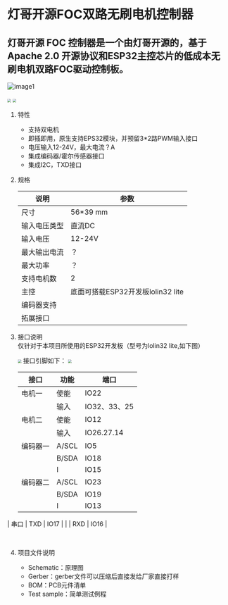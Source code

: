 

# 灯哥开源FOC双路无刷电机控制器



##   灯哥开源 FOC 控制器是一个由灯哥开源的，基于Apache 2.0 开源协议和ESP32主控芯片的低成本无刷电机双路FOC驱动控制板。

![image1](https://github.com/ToanTech/Deng-s-foc-controller/blob/main/pic/PAFOC_front.jpg)

<img src="https://github.com/ToanTech/Deng-s-foc-controller/blob/main/pic/PAFOC_front.jpg" style="zoom:50%;" />

<img src="https://github.com/ToanTech/Deng-s-foc-controller/tree/main/pic/PAFOC_back.jpg?raw=true" style="zoom:50%;" />

1. 特性

   * 支持双电机
   * 即插即用，原生支持EPS32模块，并预留3*2路PWM输入接口
   * 电压输入12-24V，最大电流？A
   * 集成编码器/霍尔传感器接口
   * 集成I2C，TXD接口

2. 规格

   | 说明         | 参数                              |
   | ------------ | --------------------------------- |
   | 尺寸         | 56*39 mm                          |
   | 输入电压类型 | 直流DC                            |
   | 输入电压     | 12-24V                            |
   | 最大输出电流 | ？                                |
   | 最大功率     | ？                                |
   | 支持电机数   | 2                                 |
   | 主控         | 底面可搭载ESP32开发板lolin32 lite |
   | 编码器支持   |                                   |
   | 拓展接口     |                                   |

3. 接口说明  
   仅针对于本项目所使用的ESP32开发板（型号为lolin32 lite,如下图）
   
   <img src="https://github.com/ToanTech/Deng-s-foc-controller/tree/main/pic/lolin32_lite.jpg?raw=true" style="zoom:50%;" />
   接口引脚如下：

   <img src="https://github.com/ToanTech/Deng-s-foc-controller/tree/main/pic/pafoc_interface.jpg?raw=true" style="zoom:50%;" />
   
   | 接口     | 功能  | 端口         |
   | -------- | ----- | ------------ |
   | 电机一   | 使能  | IO22         |
   |          | 输入  | IO32、33、25 |
   | 电机二   | 使能  | IO12         |
   |          | 输入  | IO26.27.14   |
   | 编码器一 | A/SCL | IO5          |
   |          | B/SDA | IO18         |
   |          | I     | IO15         |
   | 编码器二 | A/SCL | IO23         |
   |          | B/SDA | IO19         |
   |          | I     | IO13         |
| 串口     | TXD   | IO17         |
   |          | RXD   | IO16         |

   ​         
   
4. 项目文件说明

   * Schematic：原理图
   * Gerber：gerber文件可以压缩后直接发给厂家直接打样
   * BOM：PCB元件清单
   * Test sample：简单测试例程